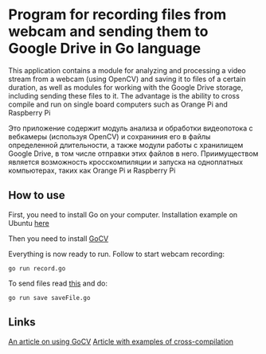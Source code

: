 # Program for recording files from webcam and sending them to Google Drive in Go language

This application contains a module for analyzing and processing a video stream from a webcam (using OpenCV) and saving it to files of a certain duration, as well as modules for working with the Google Drive storage, including sending these files to it. The advantage is the ability to cross compile and run on single board computers such as Orange Pi and Raspberry Pi

Это приложение содержит модуль анализа и обработки видеопотока с вебкамеры (используя OpenCV) и сохраниния его в файлы определенной длительности, а также модули работы с хранилищем Google Drive, в том числе отправки этих файлов в него. Приимуществом является возможность кросскомпиляции и запуска на одноплатных компьютерах, таких как Orange Pi и Raspberry Pi

## How to use 

First, you need to install Go on your computer. Installation example on Ubuntu [here](https://losst.ru/ustanovka-go-ubuntu)

Then you need to install [GoCV](https://gocv.io/getting-started/linux/)

Everything is now ready to run. Follow to start webcam recording:

    go run record.go

To send files read [this](https://developers.google.com/drive/api/v3/quickstart/go) and do:

    go run save saveFile.go

## Links
[An article on using GoCV](https://habr.com/ru/company/skillbox/blog/462159/)
[Article with examples of cross-compilation](https://habr.com/ru/post/249449/)